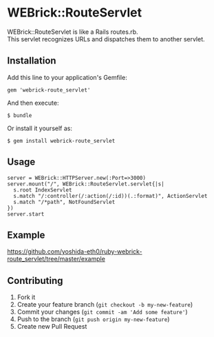 # WEBrick::RouteServlet

WEBrick::RouteServlet is like a Rails routes.rb.  
This servlet recognizes URLs and dispatches them to another servlet.

## Installation

Add this line to your application's Gemfile:

    gem 'webrick-route_servlet'

And then execute:

    $ bundle

Or install it yourself as:

    $ gem install webrick-route_servlet

## Usage

    server = WEBrick::HTTPServer.new(:Port=>3000)
    server.mount("/", WEBrick::RouteServlet.servlet{|s|
      s.root IndexServlet
      s.match "/:controller(/:action(/:id))(.:format)", ActionServlet
      s.match "/*path", NotFoundServlet
    })
    server.start

## Example

https://github.com/yoshida-eth0/ruby-webrick-route_servlet/tree/master/example

## Contributing

1. Fork it
2. Create your feature branch (`git checkout -b my-new-feature`)
3. Commit your changes (`git commit -am 'Add some feature'`)
4. Push to the branch (`git push origin my-new-feature`)
5. Create new Pull Request
